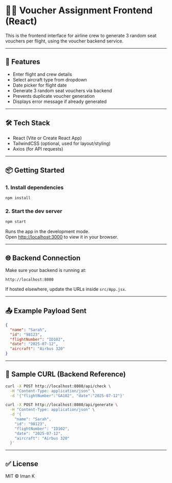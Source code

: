 # 🧑‍✈️ Voucher Assignment Frontend (React)

This is the frontend interface for airline crew to generate 3 random seat vouchers per flight, using the voucher backend service.

---

## 🚀 Features

- Enter flight and crew details
- Select aircraft type from dropdown
- Date picker for flight date
- Generate 3 random seat vouchers via backend
- Prevents duplicate voucher generation
- Displays error message if already generated

---

## 🛠 Tech Stack

- React (Vite or Create React App)
- TailwindCSS (optional, used for layout/styling)
- Axios (for API requests)

---

## 📦 Getting Started

### 1. Install dependencies

```bash
npm install
```

### 2. Start the dev server

```bash
npm start
```

Runs the app in the development mode.\
Open [http://localhost:3000](http://localhost:3000) to view it in your browser.

---

## 🌐 Backend Connection

Make sure your backend is running at:

```
http://localhost:8080
```

If hosted elsewhere, update the URLs inside `src/App.jsx`.

---

## 📤 Example Payload Sent

```json
{
  "name": "Sarah",
  "id": "98123",
  "flightNumber": "ID102",
  "date": "2025-07-12",
  "aircraft": "Airbus 320"
}
```

---

## 🧪 Sample CURL (Backend Reference)

```bash
curl -X POST http://localhost:8080/api/check \
  -H "Content-Type: application/json" \
  -d '{"flightNumber":"GA102", "date":"2025-07-12"}'
```

```bash
curl -X POST http://localhost:8080/api/generate \
  -H "Content-Type: application/json" \
  -d '{
    "name": "Sarah",
    "id": "98123",
    "flightNumber": "ID102",
    "date": "2025-07-12",
    "aircraft": "Airbus 320"
  }'
```

---

## ✅ License

MIT © Iman K
